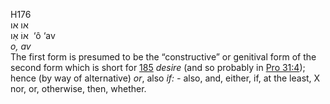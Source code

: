 <body>
  <p>H176<br>  או    או  <br> אוֹ  אַו  ‎  ‘ô  ‘av  <br><i>o,</i> <i>av </i><br>The first form is presumed to be the “constructive” or genitival form of the second form which is short for <a href="h0185.htm">185</a>  <i>desire</i> (and so probably in <a href="pro031.htm#004">Pro 31:4</a>); hence (by way of alternative) <i>or</i>, also <i>if: - </i>also, and, either, if, at the least, X nor, or, otherwise, then, whether.<br></p>
 </body>